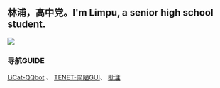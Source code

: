 ## 林浦，高中党。I'm Limpu, a senior high school student.
![](https://api.xecades.xyz/api?img=3&date=2025-06-7&str=%5B高考%5D&quote=✨✨がんばれ%21✨✨&github=Limpu403&bilibili=376961024)
### 导航GUIDE
[LiCat-QQbot](https://github.com/Limpu403/Limpu403/tree/main/LiCat) 、
[TENET-简陋GUI](https://github.com/Limpu403/Limpu403/tree/main/TENET-GUI)、
[批注](https://github.com/Limpu403/limpu403/blob/main/批注.py)
